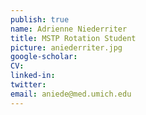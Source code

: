 ```yaml
---
publish: true
name: Adrienne Niederriter
title: MSTP Rotation Student
picture: aniederriter.jpg
google-scholar: 
CV:
linked-in: 
twitter:
email: aniede@med.umich.edu
---
```

